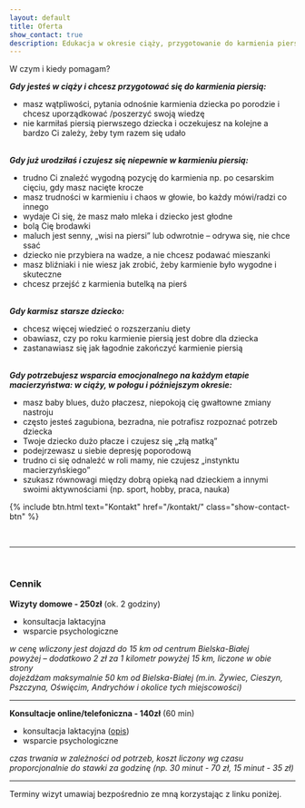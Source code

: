 ```yaml
---
layout: default
title: Oferta
show_contact: true
description: Edukacja w okresie ciąży, przygotowanie do karmienia piersią. Rozwiązywanie problemów laktacyjnych. Przygotowanie do porodu.
---
```


W czym i kiedy pomagam?

**_Gdy jesteś w ciąży i chcesz przygotować się do karmienia piersią:_**

- masz wątpliwości, pytania odnośnie karmienia dziecka po
porodzie i chcesz uporządkować /poszerzyć swoją wiedzę
- nie karmiłaś piersią pierwszego dziecka i oczekujesz na kolejne a
bardzo Ci zależy, żeby tym razem się udało
<br><br>


**_Gdy już urodziłaś i czujesz się niepewnie w karmieniu piersią:_**

- trudno Ci znaleźć wygodną pozycję do karmienia np. po cesarskim cięciu, gdy masz nacięte krocze
- masz trudności w karmieniu i chaos w głowie, bo każdy mówi/radzi co innego
- wydaje Ci się, że masz mało mleka i dziecko jest głodne 
- bolą Cię brodawki
- maluch jest senny, „wisi na piersi” lub odwrotnie – odrywa się, nie chce ssać
- dziecko nie przybiera na wadze, a nie chcesz podawać mieszanki
- masz bliźniaki i nie wiesz jak zrobić, żeby karmienie było wygodne i skuteczne
- chcesz przejść z karmienia butelką na pierś
<br><br>

**_Gdy karmisz  starsze dziecko:_**

- chcesz więcej wiedzieć o rozszerzaniu diety
- obawiasz, czy po roku karmienie piersią jest dobre dla dziecka
- zastanawiasz się  jak łagodnie zakończyć karmienie piersią
<br><br>

**_Gdy potrzebujesz wsparcia emocjonalnego na każdym etapie macierzyństwa: w ciąży, w połogu i późniejszym okresie:_**

- masz baby blues, dużo płaczesz, niepokoją cię gwałtowne zmiany nastroju
- często jesteś zagubiona, bezradna, nie potrafisz rozpoznać potrzeb dziecka 
- Twoje dziecko dużo płacze i czujesz się „złą matką”
- podejrzewasz u siebie depresję poporodową
- trudno ci się odnaleźć w roli mamy, nie czujesz „instynktu macierzyńskiego”
- szukasz równowagi między dobrą opieką nad dzieckiem a innymi swoimi aktywnościami (np. sport, hobby, praca, nauka) 

{% include btn.html text="Kontakt" href="/kontakt/" class="show-contact-btn" %}

<br>
<hr/>
<br>

### Cennik

**Wizyty domowe - 250zł** (ok. 2 godziny)
- konsultacja laktacyjna
- wsparcie psychologiczne 

_w cenę wliczony jest dojazd do 15 km od centrum Bielska-Białej_<br>
_powyżej – dodatkowo 2 zł za 1 kilometr powyżej 15 km, liczone w obie strony_<br>
_dojeżdżam maksymalnie 50 km od Bielska-Białej (m.in. Żywiec, Cieszyn, Pszczyna, Oświęcim, Andrychów i okolice tych miejscowości)_

<hr/>

**Konsultacje online/telefoniczna - 140zł** (60 min)
- konsultacja laktacyjna ([opis](/porady/2020/03/24/konsultacja-laktacyjna-online/))
- wsparcie psychologiczne

_czas trwania w zależności od potrzeb, koszt liczony wg czasu proporcjonalnie do stawki za godzinę (np. 30 minut - 70 zł, 15 minut - 35 zł)_

<hr/>

Terminy wizyt umawiaj bezpośrednio ze mną korzystając z linku poniżej.